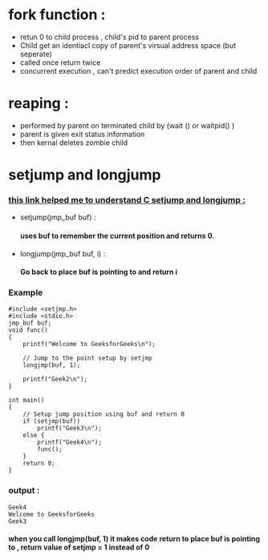 # fork function :
- retun 0 to child process , child's pid to parent process
- Child get an identiacl copy of parent's virsual address space (but seperate)
- called once return twice 
- concurrent execution , can't predict execution order of parent and child

# reaping :
- performed by parent on terminated child by (wait () or waitpid() )
- parent is given exit status information 
- then kernal deletes  zombie child

# setjump and longjump
### [this link helped me to understand C setjump and longjump :](https://www.geeksforgeeks.org/c-setjump-and-longjump/)
- setjump(jmp_buf buf) :
  #### uses buf to remember the current position and returns 0.
- longjump(jmp_buf buf, i) : 
  #### Go back to place buf is pointing to and return i

### Example 
```
#include <setjmp.h>
#include <stdio.h>
jmp_buf buf;
void func()
{
    printf("Welcome to GeeksforGeeks\n");
  
    // Jump to the point setup by setjmp
    longjmp(buf, 1);
  
    printf("Geek2\n");
}
  
int main()
{
    // Setup jump position using buf and return 0
    if (setjmp(buf))
        printf("Geek3\n");
    else {
        printf("Geek4\n");
        func();
    }
    return 0;
}
```
### output :
```
Geek4
Welcome to GeeksforGeeks
Geek3
```
#### when you call longjmp(buf, 1) it makes code return  to place buf is pointing to , return value of setjmp = 1 instead of 0
